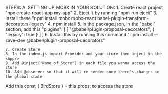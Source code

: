 STEPS:
A. SETTING UP MOBX IN YOUR SOLUTION: 1. Create react project "npx create-react-app my-app" 2. Eject it by running "npm run eject" 3. Install these "npm install mobx mobx-react babel-plugin-transform-decorators-legacy" 4. npm install 5. In the package.json, in the "babel" section, add this
"plugins": [
[
"@babel/plugin-proposal-decorators",
{
"legacy": true
}
]
] 6. Install this by running this command "npm install --save-dev @babel/plugin-proposal-decorators"

    7. Create Store
    8. In the index.js import Provider and your store then inject in the <App/>
    9. Add @inject("Name_of_Store") in each file you wanna access the store
    10. Add @observer so that it will re-render once there's changes in the global state

Add this const { BirdStore } = this.props; to access the store
